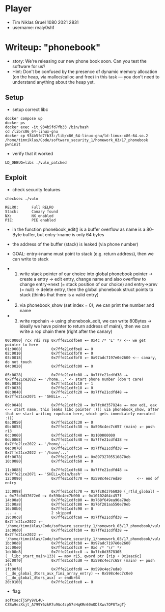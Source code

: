 # Player
- Tim Niklas Gruel 1080 2021 2831
- username: realy0sh1

# Writeup: "phonebook"
- story: We're releasing our new phone book soon. Can you test the software for us?
- Hint: Don't be confused by the presence of dynamic memory allocation (on the heap, via malloc/calloc and free) in this task — you don't need to understand anything about the heap yet. 

## Setup
- setup correct libc
```
docker compose up
docker ps
docker exec -it 934b5fd7fb33 /bin/bash
cd /lib/x86_64-linux-gnu
docker cp 934b5fd7fb33:/lib/x86_64-linux-gnu/ld-linux-x86-64.so.2 /home/timniklas/Code/software_security_1/homework_03/17_phonebook
pwninit
```
- verify that it worked
```
LD_DEBUG=libs ./vuln_patched
```

## Exploit
- check security features
```
checksec ./vuln
```
```
RELRO:      Full RELRO
Stack:      Canary found
NX:         NX enabled
PIE:        PIE enabled
```
- in the function phonebook_edit() is a buffer overflow as name is a 80-Byte buffer, but entry->name is only 64 bytes
- the address of the buffer (stack) is leaked (via phone number)

- GOAL: entry->name must point to stack (e.g. return address), then we can write to stack
- 1) write stack pointer of our choice into global phonebook pointer
    -> create a entry
    -> edit entry, change name and also overflow to change entry->next (= stack position of our choice) and entry->prev (= null)
    -> delete entry, then the global phonebook struct points to stack (thinks that there is a valid entry)
- 2) via phonebook_show (set index = 0), we can print the number and name
- 3) write ropchain
    -> using phonebook_edit, we can write 80Bytes
    -> ideally we have pointer to return address of main(), then we can write a rop chain there (right after the canary)

```
00:0000│ rcx rdi rsp 0x7ffe21cdfbe0 ◂— 0x4c /* 'L' */ <-- we get pointer to here
01:0008│             0x7ffe21cdfbe8 ◂— 0
02:0010│             0x7ffe21cdfbf0 ◂— 0
03:0018│             0x7ffe21cdfbf8 ◂— 0x97adc7197e0e2600 <-- canary, do not touch
04:0020│             0x7ffe21cdfc00 ◂— 0

05:0028│             0x7ffe21cdfc08 —▸ 0x7ffe21cdfd38 —▸ 0x7ffe21ce2022 ◂— '/home...' <- start phone number (don't care)
06:0030│             0x7ffe21cdfc10 ◂— 1
07:0038│             0x7ffe21cdfc18 ◂— 0
08:0040│             0x7ffe21cdfc20 —▸ 0x7ffe21cdfd48 —▸ 0x7ffe21ce2071 ◂— 'SHELL=...'

09:0048│             0x7ffe21cdfc28 —▸ 0x7fc0d357824a ◂— mov edi, eax   <-- start name, this leaks libc pointer :))) via phonebook_show, after that we start writing ropchain here, which gets immediately executed :)))
0a:0050│             0x7ffe21cdfc30 ◂— 0
0b:0058│             0x7ffe21cdfc38 —▸ 0x598c4ec7c657 (main) ◂— push r13
0c:0060│             0x7ffe21cdfc40 ◂— 0x100000000
0d:0068│             0x7ffe21cdfc48 —▸ 0x7ffe21cdfd38 —▸ 0x7ffe21ce2022 ◂— '/home/...'
0e:0070│             0x7ffe21cdfc50 —▸ 0x7ffe21cdfd38 —▸ 0x7ffe21ce2022 ◂— '/home/...'
0f:0078│             0x7ffe21cdfc58 ◂— 0x89732705510870eb
10:0080│             0x7ffe21cdfc60 ◂— 0

11:0088│             0x7ffe21cdfc68 —▸ 0x7ffe21cdfd48 —▸ 0x7ffe21ce2071 ◂— 'SHELL=/bin/bash'
12:0090│             0x7ffe21cdfc70 —▸ 0x598c4ec7eda0       <-- end of entry

13:0098│             0x7ffe21cdfc78 —▸ 0x7fc0d3766020 (_rtld_global) —▸ 0x7fc0d37672e0 —▸ 0x598c4ec7b000 ◂— 0x10102464c457f
14:00a0│             0x7ffe21cdfc80 ◂— 0x768f649ea96a70eb
15:00a8│             0x7ffe21cdfc88 ◂— 0x76f281aa550e70eb
16:00b0│             0x7ffe21cdfc90 ◂— 0
... ↓                2 skipped
19:00c8│             0x7ffe21cdfca8 —▸ 0x7ffe21cdfd38 —▸ 0x7ffe21ce2022 ◂— '/home/timniklas/Code/software_security_1/homework_03/17_phonebook/vuln_patched'
1a:00d0│             0x7ffe21cdfcb0 —▸ 0x7ffe21cdfd38 —▸ 0x7ffe21ce2022 ◂— '/home/timniklas/Code/software_security_1/homework_03/17_phonebook/vuln_patched'
1b:00d8│             0x7ffe21cdfcb8 ◂— 0x97adc7197e0e2600
1c:00e0│             0x7ffe21cdfcc0 ◂— 0xd /* '\r' */
1d:00e8│             0x7ffe21cdfcc8 —▸ 0x7fc0d3578305 (__libc_start_main+133) ◂— mov r15, qword ptr [rip + 0x1aac6c]
1e:00f0│             0x7ffe21cdfcd0 —▸ 0x598c4ec7c657 (main) ◂— push r13
1f:00f8│             0x7ffe21cdfcd8 —▸ 0x598c4ec7eda0 (__do_global_dtors_aux_fini_array_entry) —▸ 0x598c4ec7c0e0 (__do_global_dtors_aux) ◂— endbr64 
20:0100│             0x7ffe21cdfce0 ◂— 0

```

- flag:
```
softsec{jSPy9VL4U-CZBw9ezXsjt_A799Y6zkR7u9Ac4zp57sHqKRn60nODlXwv7OP8TxgT}
```